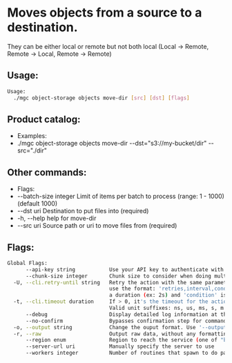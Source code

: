 # Moves objects from a source to a destination.
They can be either local or remote but not both local (Local -> Remote, Remote -> Local, Remote -> Remote)

## Usage:
```bash
Usage:
  ./mgc object-storage objects move-dir [src] [dst] [flags]
```

## Product catalog:
- Examples:
- ./mgc object-storage objects move-dir --dst="s3://my-bucket/dir" --src="./dir"

## Other commands:
- Flags:
- --batch-size integer   Limit of items per batch to process (range: 1 - 1000) (default 1000)
- --dst uri              Destination to put files into (required)
- -h, --help                 help for move-dir
- --src uri              Source path or uri to move files from (required)

## Flags:
```bash
Global Flags:
      --api-key string           Use your API key to authenticate with the API
      --chunk-size integer       Chunk size to consider when doing multipart requests. Specified in Mb (range: 8 - 5120) (default 8)
  -U, --cli.retry-until string   Retry the action with the same parameters until the given condition is met. The flag parameters
                                 use the format: 'retries,interval,condition', where 'retries' is a positive integer, 'interval' is
                                 a duration (ex: 2s) and 'condition' is a 'engine=value' pair such as "jsonpath=expression"
  -t, --cli.timeout duration     If > 0, it's the timeout for the action execution. It's specified as numbers and unit suffix.
                                 Valid unit suffixes: ns, us, ms, s, m and h. Examples: 300ms, 1m30s
      --debug                    Display detailed log information at the debug level
      --no-confirm               Bypasses confirmation step for commands that ask a confirmation from the user
  -o, --output string            Change the ouput format. Use '--output=help' to know more details. (default "yaml")
  -r, --raw                      Output raw data, without any formatting or coloring
      --region enum              Region to reach the service (one of "br-mgl1", "br-ne1" or "br-se1") (default "br-se1")
      --server-url uri           Manually specify the server to use
      --workers integer          Number of routines that spawn to do parallel operations within object_storage (min: 1) (default 5)
```

